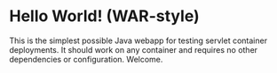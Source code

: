 Hello World! (WAR-style)
===============

This is the simplest possible Java webapp for testing servlet container deployments.  It should work on any container and requires no other dependencies or configuration.
Welcome.
